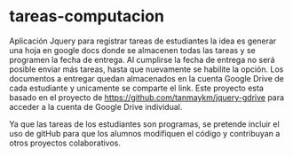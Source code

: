 # tareas-computacion
Aplicación Jquery para registrar tareas de estudiantes la idea es generar una hoja en google docs donde se almacenen todas las tareas y se programen la fecha de entrega. Al cumplirse la fecha de entrega no será posible enviar más tareas, hasta que nuevamente se habilite la opción. Los documentos a entregar quedan almacenados en la cuenta Google Drive de cada estudiante y unicamente se comparte el link.
Este proyecto esta basado en el proyecto de https://github.com/tanmaykm/jquery-gdrive para acceder a la cuenta de Google Drive individual.

Ya que las tareas de los estudiantes son programas, se pretende incluir el uso de gitHub para que los alumnos modifiquen el código y contribuyan a otros proyectos colaborativos.
